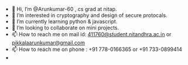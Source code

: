 - 👋 Hi, I’m @Arunkumar-60 , cs grad at nitap.
- 👀 I’m interested in cryptography and design of secure protocals.
- 🌱 I’m currently learning python & javascript.
- 💞️ I’m looking to collaborate on mini projects.
- 📫 How to reach me on mail id: 411760@student.nitandhra.ac.in or pikkalaarunkumar@gmail.com
- 📫 How to reach me on phone : +91 778-0166365 or +91 733-0899414
- 
